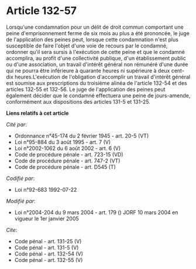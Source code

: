 # Article 132-57

Lorsqu'une condamnation pour un délit de droit commun comportant une peine d'emprisonnement ferme de six mois au plus a été
prononcée, le juge de l'application des peines peut, lorsque cette condamnation n'est plus susceptible de faire l'objet d'une
voie de recours par le condamné, ordonner qu'il sera sursis à l'exécution de cette peine et que le condamné accomplira, au
profit d'une collectivité publique, d'un établissement public ou d'une association, un travail d'intérêt général non rémunéré
d'une durée qui ne pourra être inférieure à quarante heures ni supérieure à deux cent-dix heures.L'exécution de l'obligation
d'accomplir un travail d'intérêt général est soumise aux prescriptions du troisième alinéa de l'article 132-54 et des
articles 132-55 et 132-56. Le juge de l'application des peines peut également décider que le condamné effectuera une peine de
jours-amende, conformément aux dispositions des articles 131-5 et 131-25.

**Liens relatifs à cet article**

_Cité par_:

  - Ordonnance n°45-174 du 2 février 1945 - art. 20-5 (VT)
  - Loi n°95-884 du 3 août 1995 - art. 7 (V)
  - Loi n°2002-1062 du 6 août 2002 - art. 6 (V)
  - Code de procédure pénale - art. 723-15 (VD)
  - Code de procédure pénale - art. 747-2 (VT)
  - Code de procédure pénale - art. D545 (T)

_Codifié par_:

  - Loi n°92-683 1992-07-22

_Modifié par_:

  - Loi n°2004-204 du 9 mars 2004 - art. 179 () JORF 10 mars 2004 en vigueur le 1er janvier 2005

_Cite_:

  - Code pénal - art. 131-25 (V)
  - Code pénal - art. 131-5 (V)
  - Code pénal - art. 132-54 (V)
  - Code pénal - art. 132-55 (V)
